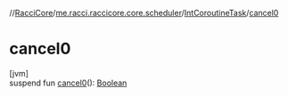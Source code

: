 //[RacciCore](../../../index.md)/[me.racci.raccicore.core.scheduler](../index.md)/[IntCoroutineTask](index.md)/[cancel0](cancel0.md)

# cancel0

[jvm]\
suspend fun [cancel0](cancel0.md)(): [Boolean](https://kotlinlang.org/api/latest/jvm/stdlib/kotlin/-boolean/index.html)
